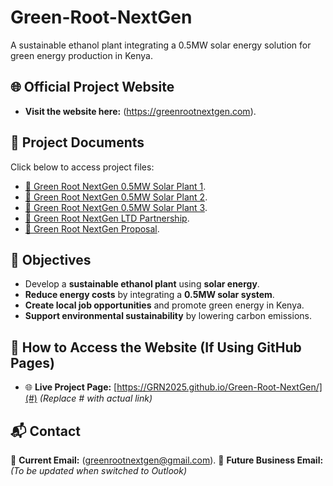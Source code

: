 # Green-Root-NextGen
A sustainable ethanol plant integrating a 0.5MW solar energy solution for green energy production in Kenya.

## 🌐 Official Project Website
- **Visit the website here:** (https://greenrootnextgen.com).

## 📂 Project Documents
Click below to access project files:

- [📄 Green Root NextGen 0.5MW Solar Plant 1](https://github.com/GRN2025/Green-Root-NextGen/blob/main/Green%20Root%20NextGen%200.5MW%20Solar%20Plant%201.pdf).
- [📄 Green Root NextGen 0.5MW Solar Plant 2](https://github.com/GRN2025/Green-Root-NextGen/blob/main/Green%20Root%20NextGen%200.5MW%20Solar%20Plant%202.pdf).
- [📄 Green Root NextGen 0.5MW Solar Plant 3](https://github.com/GRN2025/Green-Root-NextGen/blob/main/Green%20Root%20NextGen%200.5MW%20Solar%20Plant%203.pdf).
- [📄 Green Root NextGen LTD Partnership](https://github.com/GRN2025/Green-Root-NextGen/blob/main/Green%20Root%20NextGen%20LTD%20Partnership.pdf).
- [📄 Green Root NextGen Proposal](https://github.com/GRN2025/Green-Root-NextGen/blob/main/Green%20Root%20NextGen%20Proposal%20GitHub%20R0%203.16.25.pdf).

## 🎯 Objectives
- Develop a **sustainable ethanol plant** using **solar energy**.
- **Reduce energy costs** by integrating a **0.5MW solar system**.
- **Create local job opportunities** and promote green energy in Kenya.
- **Support environmental sustainability** by lowering carbon emissions.

## 🔗 How to Access the Website (If Using GitHub Pages)
- 🌐 **Live Project Page:** [https://GRN2025.github.io/Green-Root-NextGen/](#) _(Replace # with actual link)_

## 📬 Contact
📧 **Current Email:** (greenrootnextgen@gmail.com). 
📧 **Future Business Email:** _(To be updated when switched to Outlook)_  
